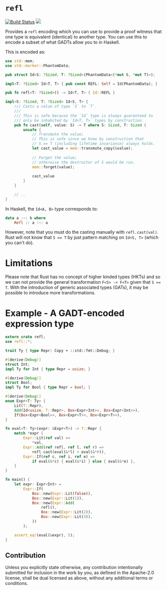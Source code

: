 # `refl`

[![Build Status](https://travis-ci.org/Centril/refl.svg?branch=master)](https://travis-ci.org/Centril/refl)
[![](http://meritbadge.herokuapp.com/refl)](https://crates.io/crates/refl)

Provides a `refl` encoding which you can use to provide a proof
witness that one type is equivalent (identical) to another type.
You can use this to encode a subset of what GADTs allow you to in Haskell.

This is encoded as:

```rust
use std::mem;
use std::marker::PhantomData;

pub struct Id<S: ?Sized, T: ?Sized>(PhantomData<(*mut S, *mut T)>);

impl<T: ?Sized> Id<T, T> { pub const REFL: Self = Id(PhantomData); }

pub fn refl<T: ?Sized>() -> Id<T, T> { Id::REFL }

impl<S: ?Sized, T: ?Sized> Id<S, T> {
    /// Casts a value of type `S` to `T`.
    ///
    /// This is safe because the `Id` type is always guaranteed to
    /// only be inhabited by `Id<T, T>` types by construction.
    pub fn cast(self, value: S) -> T where S: Sized, T: Sized {
        unsafe {
            // Transmute the value;
            // This is safe since we know by construction that
            // S == T (including lifetime invariance) always holds.
            let cast_value = mem::transmute_copy(&value);
    
            // Forget the value;
            // otherwise the destructor of S would be run.
            mem::forget(value);
    
            cast_value
        }
    }

    // ..
}
```

In Haskell, the `Id<A, B>` type corresponds to:

```haskell
data a :~: b where
    Refl :: a :~: a
```

However, note that you must do the casting manually with `refl.cast(val)`.
Rust will not know that `S == T` by just pattern matching on `Id<S, T>`
(which you can't do).

# Limitations

Please note that Rust has no concept of higher kinded types (HKTs) and so
we can not provide the general transformation `F<S> -> F<T>` given that
`S == T`. With the introduction of generic associated types (GATs), it
may be possible to introduce more transformations.

# Example - A GADT-encoded expression type

```rust
extern crate refl;
use refl::*;

trait Ty { type Repr: Copy + ::std::fmt::Debug; }

#[derive(Debug)]
struct Int;
impl Ty for Int { type Repr = usize; }

#[derive(Debug)]
struct Bool;
impl Ty for Bool { type Repr = bool; }

#[derive(Debug)]
enum Expr<T: Ty> {
    Lit(T::Repr),
    Add(Id<usize, T::Repr>, Box<Expr<Int>>, Box<Expr<Int>>),
    If(Box<Expr<Bool>>, Box<Expr<T>>, Box<Expr<T>>),
}

fn eval<T: Ty>(expr: &Expr<T>) -> T::Repr {
    match *expr {
        Expr::Lit(ref val) =>
            *val,
        Expr::Add(ref refl, ref l, ref r) =>
            refl.cast(eval(&*l) + eval(&*r)),
        Expr::If(ref c, ref i, ref e) =>
            if eval(&*c) { eval(&*i) } else { eval(&*e) },
    }
}

fn main() {
    let expr: Expr<Int> =
        Expr::If(
            Box::new(Expr::Lit(false)),
            Box::new(Expr::Lit(1)),
            Box::new(Expr::Add(
                refl(),
                Box::new(Expr::Lit(2)),
                Box::new(Expr::Lit(3)),
            ))
        );

    assert_eq!(eval(&expr), 5);
}
```

## Contribution

Unless you explicitly state otherwise, any contribution intentionally submitted
for inclusion in the work by you, as defined in the Apache-2.0 license, shall
be dual licensed as above, without any additional terms or conditions.
